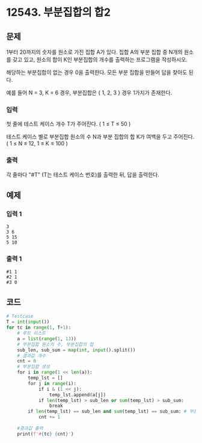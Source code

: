 # 12543. 부분집합의 합2

## 문제

1부터 20까지의 숫자를 원소로 가진 집합 A가 있다. 집합 A의 부분 집합 중 N개의 원소를 갖고 있고, 원소의 합이 K인 부분집합의 개수를 출력하는 프로그램을 작성하시오.

해당하는 부분집합이 없는 경우 0을 출력한다. 모든 부분 집합을 만들어 답을 찾아도 된다.


예를 들어 N = 3, K = 6 경우, 부분집합은 { 1, 2, 3 } 경우 1가지가 존재한다.

### 입력

첫 줄에 테스트 케이스 개수 T가 주어진다. ( 1 ≤ T ≤ 50 )


테스트 케이스 별로 부분집합 원소의 수 N과 부분 집합의 합 K가 여백을 두고 주어진다. ( 1 ≤ N ≤ 12, 1 ≤ K ≤ 100 )

### 출력

각 줄마다 "#T" (T는 테스트 케이스 번호)를 출력한 뒤, 답을 출력한다.





## 예제

### 입력 1

```
3
3 6
5 15
5 10
```

### 출력 1

```
#1 1
#2 1
#3 0
```





## 코드

```python
# Testcase
T = int(input())
for tc in range(1, T+1):
    # 루트 리스트
    a = list(range(1, 13))
    # 부분집합 원소의 수, 부분집합의 합
    sub_len, sub_sum = map(int, input().split())
    # 결과값 개수
    cnt = 0
    # 부분집합 생성
    for i in range(1 << len(a)):
        temp_lst = []
        for j in range(i):
            if i & (1 << j):
                temp_lst.append(a[j])
            if len(temp_lst) > sub_len or sum(temp_lst) > sub_sum:
                break
        if len(temp_lst) == sub_len and sum(temp_lst) == sub_sum: # 부분집합 조건
            cnt += 1
 
    #결과값 출력
    print(f'#{tc} {cnt}')
```
